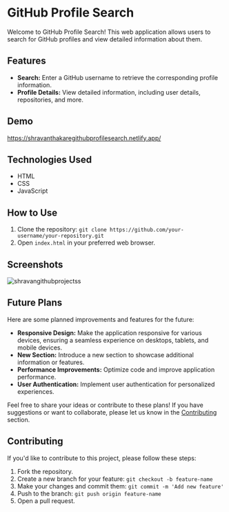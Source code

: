 # GitHub Profile Search

Welcome to GitHub Profile Search! This web application allows users to search for GitHub profiles and view detailed information about them.

## Features

- **Search:** Enter a GitHub username to retrieve the corresponding profile information.
- **Profile Details:** View detailed information, including user details, repositories, and more.

## Demo

https://shravanthakaregithubprofilesearch.netlify.app/

## Technologies Used

- HTML
- CSS
- JavaScript

## How to Use

1. Clone the repository: `git clone https://github.com/your-username/your-repository.git`
2. Open `index.html` in your preferred web browser.

## Screenshots

![shravangithubprojectss](https://github.com/ShravanThakare/GitHubProfileSearch/assets/108409480/085e2a84-aeae-4cb7-872a-6f28e811585f)

## Future Plans

Here are some planned improvements and features for the future:

- **Responsive Design:** Make the application responsive for various devices, ensuring a seamless experience on desktops, tablets, and mobile devices.
- **New Section:** Introduce a new section to showcase additional information or features.
- **Performance Improvements:** Optimize code and improve application performance.
- **User Authentication:** Implement user authentication for personalized experiences.

Feel free to share your ideas or contribute to these plans! If you have suggestions or want to collaborate, please let us know in the [Contributing](#contributing) section.

## Contributing

If you'd like to contribute to this project, please follow these steps:

1. Fork the repository.
2. Create a new branch for your feature: `git checkout -b feature-name`
3. Make your changes and commit them: `git commit -m 'Add new feature'`
4. Push to the branch: `git push origin feature-name`
5. Open a pull request.

